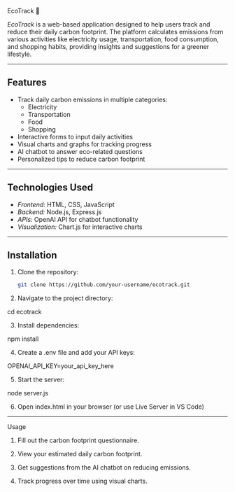 EcoTrack 🌱

*EcoTrack* is a web-based application designed to help users track and reduce their daily carbon footprint. The platform calculates emissions from various activities like electricity usage, transportation, food consumption, and shopping habits, providing insights and suggestions for a greener lifestyle.

---

## Features

- Track daily carbon emissions in multiple categories:
  - Electricity
  - Transportation
  - Food
  - Shopping
- Interactive forms to input daily activities
- Visual charts and graphs for tracking progress
- AI chatbot to answer eco-related questions
- Personalized tips to reduce carbon footprint

---

## Technologies Used

- *Frontend:* HTML, CSS, JavaScript  
- *Backend:* Node.js, Express.js   
- *APIs:* OpenAI API for chatbot functionality  
- *Visualization:* Chart.js for interactive charts

---

## Installation

1. Clone the repository:
   ```bash
   git clone https://github.com/your-username/ecotrack.git

2. Navigate to the project directory:

cd ecotrack


3. Install dependencies:

npm install


4. Create a .env file and add your API keys:

OPENAI_API_KEY=your_api_key_here


5. Start the server:

node server.js


6. Open index.html in your browser (or use Live Server in VS Code)




---

Usage

1. Fill out the carbon footprint questionnaire.


2. View your estimated daily carbon footprint.


3. Get suggestions from the AI chatbot on reducing emissions.


4. Track progress over time using visual charts.

